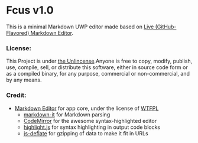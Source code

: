 # Fcus v1.0

This is a minimal Markdown UWP editor made based on [Live (GitHub-Flavored) Markdown Editor](https://jbt.github.io/markdown-editor/).

### License:

This Project is under [the Unlincense](https://github.com/patrick330602/Fcus/blob/master/LICENSE).Anyone is free to copy, modify, publish, use, compile, sell, or distribute this software, either in source code form or as a compiled binary, for any purpose, commercial or non-commercial, and by any means.

### Credit:

 + [Markdown Editor](https://github.com/jbt/markdown-editor) for app core, under the license of [WTFPL](http://www.wtfpl.net/txt/copying/)
   - [markdown-it](https://github.com/markdown-it/markdown-it) for Markdown parsing
   - [CodeMirror](http://codemirror.net/) for the awesome syntax-highlighted editor
   - [highlight.js](http://softwaremaniacs.org/soft/highlight/en/) for syntax highlighting in output code blocks
   - [js-deflate](https://github.com/dankogai/js-deflate) for gzipping of data to make it fit in URLs
